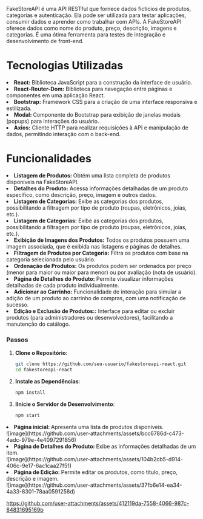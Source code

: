 
<p>
FakeStoreAPI é uma API RESTful que fornece dados fictícios de produtos, categorias e autenticação. Ela pode ser utilizada para testar aplicações, consumir dados e aprender como trabalhar com APIs. A FakeStoreAPI oferece dados como nome do produto, preço, descrição, imagens e categorias. É uma ótima ferramenta para testes de integração e desenvolvimento de front-end.
</p>

<h1>Tecnologias Utilizadas</h1>
<li><strong>React: </strong> Biblioteca JavaScript para a construção da interface de usuário.</li>
<li><strong>React-Router-Dom:</strong>  Biblioteca para navegação entre páginas e componentes em uma aplicação React.</li>
<li><strong>Bootstrap:</strong> Framework CSS para a criação de uma interface responsiva e estilizada.</li>
<li><strong>Modal: </strong>Componente do Bootstrap para exibição de janelas modais (popups) para interações do usuário.</li>
<li><strong>Axios:</strong> Cliente HTTP para realizar requisições à API e manipulação de dados, permitindo interação com o back-end.</li>


<h1>Funcionalidades</h1>
<li><strong>Listagem de Produtos: </strong> Obtém uma lista completa de produtos disponíveis na FakeStoreAPI.</li>
<li><strong>Detalhes do Produto:</strong> Acessa informações detalhadas de um produto específico, como descrição, preço, imagem e outros dados.</li>
<li><strong>Listagem de Categorias:</strong> Exibe as categorias dos produtos, possibilitando a filtragem por tipo de produto (roupas, eletrônicos, joias, etc.).</li>
<li><strong>Listagem de Categorias:</strong> Exibe as categorias dos produtos, possibilitando a filtragem por tipo de produto (roupas, eletrônicos, joias, etc.).</li>
<li><strong>Exibição de Imagens dos Produtos:</strong> Todos os produtos possuem uma imagem associada, que é exibida nas listagens e páginas de detalhes.</li>
<li><strong>Filtragem de Produtos por Categoria:</strong> Filtra os produtos com base na categoria selecionada pelo usuário.</li>
<li><strong>Ordenação de Produtos:</strong> Os produtos podem ser ordenados por preço (menor para maior ou maior para menor) ou por avaliação (nota de usuário).</li>
<li><strong>Página de Detalhes do Produto:</strong> Permite visualizar informações detalhadas de cada produto individualmente.</li>
<li><strong>Adicionar ao Carrinho:</strong> Funcionalidade de interação para simular a adição de um produto ao carrinho de compras, com uma notificação de sucesso.</li>
<li><strong>Edição e Exclusão de Produtos::</strong> Interface para editar ou excluir produtos (para administradores ou desenvolvedores), facilitando a manutenção do catálogo.</li>


### Passos
1. **Clone o Repositório**:
   ```bash
   git clone https://github.com/seu-usuario/fakestoreapi-react.git
   cd fakestoreapi-react

2. **Instale as Dependências**:
   ```bash
   npm install

3. **IInicie o Servidor de Desenvolvimento**:
   ```bash
   npm start


<li><strong>Página inicial: </strong> Apresenta uma lista de produtos disponíveis.</li>
![image](https://github.com/user-attachments/assets/bcc6786d-c473-4adc-979e-4e4097291856)

<li><strong>Página de Detalhes do Produto: </strong> Exibe as informações detalhadas de um item.</li>
![image](https://github.com/user-attachments/assets/104b2cb5-d914-406c-9e17-6ac1caa27f51)

<li><strong>Página de Edição: </strong> Permite editar os produtos, como título, preço, descrição e imagem.</li>
![image](https://github.com/user-attachments/assets/37fb6e14-ea34-4a33-8301-78aa0591258d)

https://github.com/user-attachments/assets/412119da-7558-4066-987c-84831695169b




